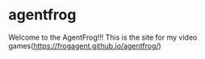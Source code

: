 # agentfrog
Welcome to the AgentFrog!!!
This is the site for my video games(https://frogagent.github.io/agentfrog/)
